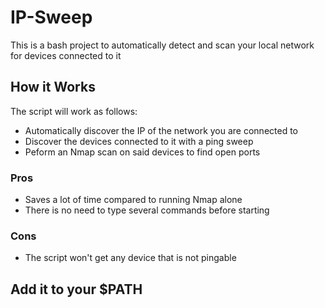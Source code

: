 # IP-Sweep
This is a bash project to automatically detect and scan your local network for devices connected to it

## How it Works
The script will work as follows:
- Automatically discover the IP of the network you are connected to
- Discover the devices connected to it with a ping sweep
- Peform an Nmap scan on said devices to find open ports

### Pros
- Saves a lot of time compared to running Nmap alone
- There is no need to type several commands before starting

### Cons
- The script won't get any device that is not pingable

## Add it to your $PATH
